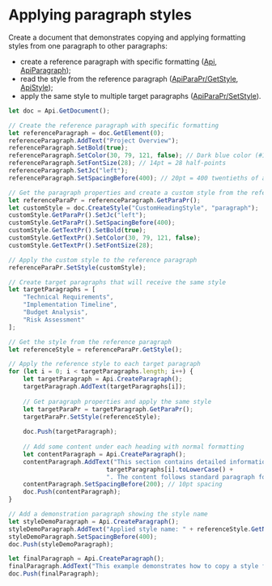 # Applying paragraph styles

Create a document that demonstrates copying and applying formatting styles from one paragraph to other paragraphs:

- create a reference paragraph with specific formatting ([Api](/docs/office-api/usage-api/text-document-api/Api/Api.md), [ApiParagraph](/docs/office-api/usage-api/text-document-api/ApiParagraph/ApiParagraph.md));
- read the style from the reference paragraph ([ApiParaPr/GetStyle](/docs/office-api/usage-api/text-document-api/ApiParaPr/Methods/GetStyle.md), [ApiStyle](/docs/office-api/usage-api/text-document-api/ApiStyle/ApiStyle.md));
- apply the same style to multiple target paragraphs ([ApiParaPr/SetStyle](/docs/office-api/usage-api/text-document-api/ApiParaPr/Methods/SetStyle.md)).

```ts editor-docx
let doc = Api.GetDocument();

// Create the reference paragraph with specific formatting
let referenceParagraph = doc.GetElement(0);
referenceParagraph.AddText("Project Overview");
referenceParagraph.SetBold(true);
referenceParagraph.SetColor(30, 79, 121, false); // Dark blue color (#1E4F79)
referenceParagraph.SetFontSize(28); // 14pt = 28 half-points
referenceParagraph.SetJc("left");
referenceParagraph.SetSpacingBefore(400); // 20pt = 400 twentieths of a point

// Get the paragraph properties and create a custom style from the reference paragraph
let referenceParaPr = referenceParagraph.GetParaPr();
let customStyle = doc.CreateStyle("CustomHeadingStyle", "paragraph");
customStyle.GetParaPr().SetJc("left");
customStyle.GetParaPr().SetSpacingBefore(400);
customStyle.GetTextPr().SetBold(true);
customStyle.GetTextPr().SetColor(30, 79, 121, false);
customStyle.GetTextPr().SetFontSize(28);

// Apply the custom style to the reference paragraph
referenceParaPr.SetStyle(customStyle);

// Create target paragraphs that will receive the same style
let targetParagraphs = [
    "Technical Requirements",
    "Implementation Timeline", 
    "Budget Analysis",
    "Risk Assessment"
];

// Get the style from the reference paragraph
let referenceStyle = referenceParaPr.GetStyle();

// Apply the reference style to each target paragraph
for (let i = 0; i < targetParagraphs.length; i++) {
    let targetParagraph = Api.CreateParagraph();
    targetParagraph.AddText(targetParagraphs[i]);
    
    // Get paragraph properties and apply the same style
    let targetParaPr = targetParagraph.GetParaPr();
    targetParaPr.SetStyle(referenceStyle);
    
    doc.Push(targetParagraph);
    
    // Add some content under each heading with normal formatting
    let contentParagraph = Api.CreateParagraph();
    contentParagraph.AddText("This section contains detailed information about " + 
                           targetParagraphs[i].toLowerCase() + 
                           ". The content follows standard paragraph formatting.");
    contentParagraph.SetSpacingBefore(200); // 10pt spacing
    doc.Push(contentParagraph);
}

// Add a demonstration paragraph showing the style name
let styleDemoParagraph = Api.CreateParagraph();
styleDemoParagraph.AddText("Applied style name: " + referenceStyle.GetName());
styleDemoParagraph.SetSpacingBefore(400);
doc.Push(styleDemoParagraph);

let finalParagraph = Api.CreateParagraph();
finalParagraph.AddText("This example demonstrates how to copy a style from a reference paragraph using GetStyle() and apply it to multiple target paragraphs using SetStyle(), ensuring consistent formatting throughout the document.");
doc.Push(finalParagraph);
```

